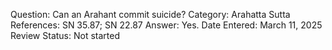 Question: Can an Arahant commit suicide?
Category: Arahatta
Sutta References: SN 35.87; SN 22.87
Answer: Yes.
Date Entered: March 11, 2025
Review Status: Not started
